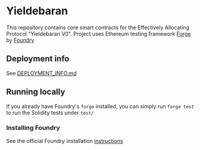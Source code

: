 # Yieldebaran

This repository contains core smart contracts for the Effectively Allocating Protocol "Yieldebaran V0".
Project uses Ethereum testing framework [Forge](https://github.com/foundry-rs/foundry/tree/master/forge) by [Foundry](https://github.com/foundry-rs/foundry)

## Deployment info
See [DEPLOYMENT_INFO.md](DEPLOYMENT_INFO.md)

## Running locally

If you already have Foundry's `forge` installed, you can simply
run `forge test` to run the Solidity tests under `test/`

### Installing Foundry

See the official Foundry installation [instructions](https://github.com/gakonst/foundry/blob/master/README.md#installation)
